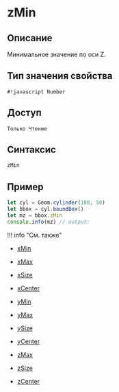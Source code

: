# zMin

## Описание
Минимальное значение по оси Z.

## Тип значения свойства
`#!javascript Number`

## Доступ
`Только Чтение`

## Синтаксис
``` javascript
zMin
```
## Пример
``` javascript linenums="1"
let cyl = Geom.cylinder(100, 50)
let bbox = cyl.boundBox()
let mz = bbox.zMin
console.info(mz) // output:
```
!!! info "См. также"

- [xMin](./xMin.md)

- [xMax](./xMax.md)

- [xSize](./xSize.md)

- [xCenter](./xCenter.md)

- [yMin](./yMin.md)

- [yMax](./yMax.md)

- [ySize](./ySize.md)

- [yCenter](./yCenter.md)

- [zMax](./zMax.md)

- [zSize](./zSize.md)

- [zCenter](./zCenter.md)
